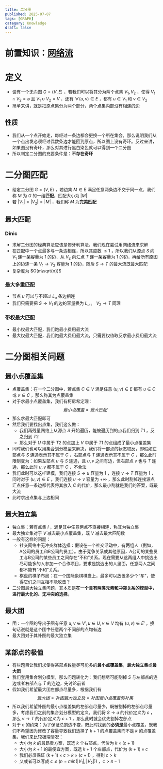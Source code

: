 ```yaml
---
title: 二分图
published: 2025-07-07
tags: [GRAPH]
category: Knowledge
draft: false
---
```


# 前置知识：[网络流](https://fishergogo.github.io/2025/05/12/Net_Flow/)

# 定义

- 设有一个无向图 $G=(V,E)$ ，若我们可以将其分为两个点集 $V_{1},V_{2}$ ，使得 $V_{1}\cap V_{2}=\varnothing$ 且 $V_{1}\cup V_{2}=V$ ，还有 $\forall (u,v)\in E$ ，都有 $u\in V_{1}$ 和 $v\in V_{2}$ 
- 简单来讲，就是把原点集分为两个部分，两个点集内部没有相连的边

## 性质

- 我们从一个点开始走，每经过一条边都会更换一个所在集合，那么说明我们从一个点出发必须经过偶数条边才能回到原点，所以图上没有奇环。反过来讲，如果图没有奇环，那么对其进行黑白染色就可以得到一个二分图
- 所以判定二分图的充要条件是：**不存在奇环**

# 二分图匹配

- 给定二分图 $G=(V,E)$ ，若边集 $M\in E$ 满足任意两条边不交于同一点，我们称 $M$ 为 $G$ 的一组**匹配**，匹配大小为 $|M|$ 
- 若 $|V_{1}|=|V_{2}|=|M|$ ，我们称 $M$ 为**完美匹配**

## 最大匹配

### $\mathrm{Dinic}$

- 求解二分图的经典算法应该是匈牙利算法，我们现在尝试用网络流来求解
- 在匹配中一个点最多与一条边相连，所以其度数 $\le1$ ，所以我们从源点 $S$ 向 $V_{1}$ 连一条容量为 $1$ 的边，从 $V_2$ 向汇点 $T$ 连一条容量为 $1$ 的边，再给所有原图上的边连一条 $V_{1}\rightarrow V_{2}$ 容量为 $1$ 的边，随后 $S\rightarrow T$ 的最大流既最大匹配
- 复杂度为 $O(m\sqrt{n})$ 

### 最大多重匹配

- 节点 $u$ 可以与不超过 $L_{u}$ 条边相连
- 我们只需要把 $S\rightarrow V_1$ 的边的容量换为 $L_{u}$ ， $V_2\rightarrow T$ 同理

### 带权最大匹配

- 最小权最大匹配，我们跑最小费用最大流
- 最大权最大匹配，我们跑最大费用最大流，只需要权值取反求最小费用最大流

# 二分图相关问题

## 最小点覆盖集

- 点覆盖集：在一个二分图中，若点集 $C\in V$ 满足任意 $(u,v)\in E$ 都有 $u\in C$ 或 $v\in C$ ，那么称其为点覆盖集
- 对于求最小点覆盖集，我们有柯尼希定理：
$$最小点覆盖=最大匹配$$
- 那么求最大匹配即可
- 然后我们要找出点集，我们这么做：
	- 我们再残量网络上从源点 $S$ 开始遍历，能被遍历到的点我们归到 $T1$ ，反之归到 $T2$ 
	- 那么对于 $U$ 中属于 $T2$ 的点加上 $V$ 中属于 $T1$ 的点组成了最小点覆盖集
- 同时我们也可以用集合划分模型来解决，我们将一部点的状态取反，即假如左部点与 $S$ 连通表示其不属于 $C$ ，右部点与 $T$ 连通表示其不属于 $C$ ，那么此时限制变为：如果左部点 $u$ 与 $S$ 连通，且 $u,v$ 之间有边，但右部点 $v$ 也与 $T$ 连通，那么此时 $u,v$ 都不属于 $C$ ，不合法
- 我们此时可以这样建模，我们连接 $S\rightarrow u$ 容量为 $1$ ，连接 $v\rightarrow T$ 容量为 $1$ ，同时对于 $(u,v)\in E$ ，我们连接 $u\rightarrow v$ 容量为 $+\infty$ ，那么此时割掉连接源点汇点任意一条边都代表将其放入 $C$ 的代价，那么最小割就是我们的答案，既最大流
- 此时求出点集与上边相同

## 最大独立集

- 独立集：若有点集 $I$ ，满足其中任意两点不直接相连，称其为独立集
- 最大独立集对于 $V$ 减去最小点覆盖集，既 $V$ 减去最大匹配数
- 一般有这样的问题：
	- 社交网络中无冲突群体选择：假设在一个社交活动中，有两组人（例如，A公司的员工和B公司的员工）。由于竞争关系或其他原因，A公司的某些员工与B公司的某些员工之间存在“不和”关系。现在需要从这两组人中挑选出尽可能多的人参加一个合作项目，要求是挑选出的人里面，任意两人之间都不能有“不和”关系。
	- 棋盘的棋子布局：在一个国际象棋棋盘上，最多可以放置多少个“车”，使得它们之间互相不能攻击？
- 二分图最大独立集问题，其本质是**在一个具有两类元素和冲突关系的模型中，进行最大化的、无冲突的选择**。

## 最大团

- 团：一个图的导出子图有任意 $u,v\in V',u\in U,v\in V$ 均有 $(u,v)\in E'$ ，换句话说就是这个团中任意两个不同部的点均有边
- 最大团对于其补图的最大独立集

## 某部点的极值

- 有些题目让我们求使得某部点数量尽可能多的**最小点覆盖集**，**最大独立集**或**最大团**
- 我们套用集合划分模型，那么问题转化为：我们想尽可能割掉 $S$ 与左部点的连边或者右部点与 $T$ 的连边，先讨论前者
- 假如我们希望最大团左部点尽量多，根据我们有 
$$最大团=补图最大独立及=补图最小点覆盖的补集$$
- 所以我们希望补图的最小点覆盖集的左部点尽量少，既被割掉的左部点尽量多，考虑我们之前的集合划分模型的定义，我们将 $S\rightarrow u$ 的代价定义为 $c$ ，那么 $v\rightarrow T$ 的代价定义为 $c+1$ ，那么此时就会优先割掉左部点
- 对于 $c$ 的约束：为了保证总割边不变，既此时找到的**必须是**最小点覆盖，既我们不希望因为修改了容量导致我们选择了 $k+1$ 的点覆盖集而不是 $k$ 的点覆盖集，我们来比较极端情况：
	- 大小为 $k$ 的最昂贵方案，既选 $k$ 个右部点，代价为 $k\times(c+1)$
	- 大小为 $k+1$ 的最便宜方案，既选 $k+1$ 个左部点，代价为 $(k+1)\times c$
	- 我们必须保证 $(k+1)\times c>k\times(c+1)$ ，得到 $c>k$ 
	- 又或者可以写成 $c\le (n=min(|V_{1}|,|V_{2}|))$ ，$c>n-1$

